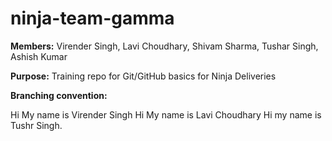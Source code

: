 # ninja-team-gamma

**Members:** Virender Singh, Lavi Choudhary, Shivam Sharma, Tushar Singh, Ashish Kumar   

**Purpose:** Training repo for Git/GitHub basics for Ninja Deliveries  

**Branching convention:**

Hi My name is Virender Singh
Hi My name is Lavi Choudhary
Hi my name is Tushr Singh.
